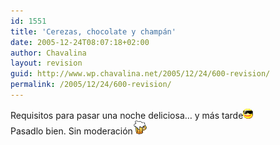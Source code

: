 ```yaml
---
id: 1551
title: 'Cerezas, chocolate y champán'
date: 2005-12-24T08:07:18+02:00
author: Chavalina
layout: revision
guid: http://www.wp.chavalina.net/2005/12/24/600-revision/
permalink: /2005/12/24/600-revision/
---
```

Requisitos para pasar una noche deliciosa… y más tarde![gafas](/imagenes/emoticonos/gafas.gif)  
Pasadlo bien. Sin moderaci&oacute;n![cerveza](/imagenes/emoticonos/cerveza.gif)